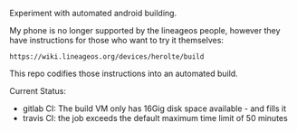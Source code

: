 Experiment with automated android building.

My phone is no longer supported by the lineageos people, however they have
instructions for those who want to try it themselves:

    https://wiki.lineageos.org/devices/herolte/build

This repo codifies those instructions into an automated build.

Current Status:
- gitlab CI: The build VM only has 16Gig disk space available - and fills it
- travis CI: the job exceeds the default maximum time limit of 50 minutes
